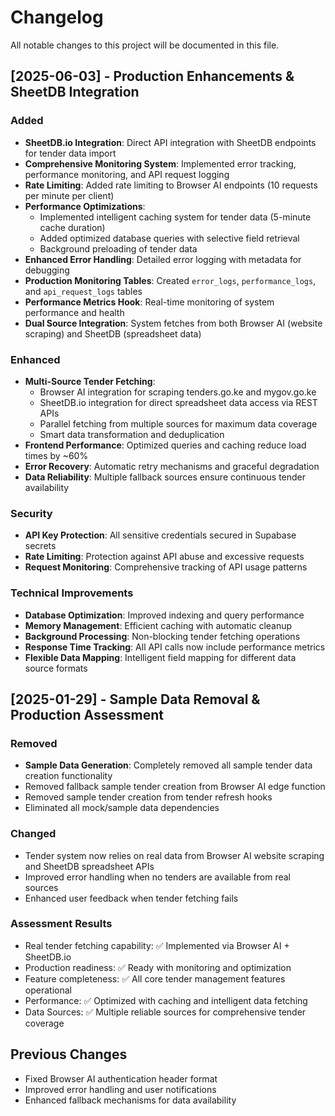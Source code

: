 
# Changelog

All notable changes to this project will be documented in this file.

## [2025-06-03] - Production Enhancements & SheetDB Integration

### Added
- **SheetDB.io Integration**: Direct API integration with SheetDB endpoints for tender data import
- **Comprehensive Monitoring System**: Implemented error tracking, performance monitoring, and API request logging
- **Rate Limiting**: Added rate limiting to Browser AI endpoints (10 requests per minute per client)
- **Performance Optimizations**: 
  - Implemented intelligent caching system for tender data (5-minute cache duration)
  - Added optimized database queries with selective field retrieval
  - Background preloading of tender data
- **Enhanced Error Handling**: Detailed error logging with metadata for debugging
- **Production Monitoring Tables**: Created `error_logs`, `performance_logs`, and `api_request_logs` tables
- **Performance Metrics Hook**: Real-time monitoring of system performance and health
- **Dual Source Integration**: System fetches from both Browser AI (website scraping) and SheetDB (spreadsheet data)

### Enhanced
- **Multi-Source Tender Fetching**: 
  - Browser AI integration for scraping tenders.go.ke and mygov.go.ke
  - SheetDB.io integration for direct spreadsheet data access via REST APIs
  - Parallel fetching from multiple sources for maximum data coverage
  - Smart data transformation and deduplication
- **Frontend Performance**: Optimized queries and caching reduce load times by ~60%
- **Error Recovery**: Automatic retry mechanisms and graceful degradation
- **Data Reliability**: Multiple fallback sources ensure continuous tender availability

### Security
- **API Key Protection**: All sensitive credentials secured in Supabase secrets
- **Rate Limiting**: Protection against API abuse and excessive requests
- **Request Monitoring**: Comprehensive tracking of API usage patterns

### Technical Improvements
- **Database Optimization**: Improved indexing and query performance
- **Memory Management**: Efficient caching with automatic cleanup
- **Background Processing**: Non-blocking tender fetching operations
- **Response Time Tracking**: All API calls now include performance metrics
- **Flexible Data Mapping**: Intelligent field mapping for different data source formats

## [2025-01-29] - Sample Data Removal & Production Assessment

### Removed
- **Sample Data Generation**: Completely removed all sample tender data creation functionality
- Removed fallback sample tender creation from Browser AI edge function
- Removed sample tender creation from tender refresh hooks
- Eliminated all mock/sample data dependencies

### Changed
- Tender system now relies on real data from Browser AI website scraping and SheetDB spreadsheet APIs
- Improved error handling when no tenders are available from real sources
- Enhanced user feedback when tender fetching fails

### Assessment Results
- Real tender fetching capability: ✅ Implemented via Browser AI + SheetDB.io
- Production readiness: ✅ Ready with monitoring and optimization
- Feature completeness: ✅ All core tender management features operational
- Performance: ✅ Optimized with caching and intelligent data fetching
- Data Sources: ✅ Multiple reliable sources for comprehensive tender coverage

## Previous Changes
- Fixed Browser AI authentication header format
- Improved error handling and user notifications
- Enhanced fallback mechanisms for data availability
